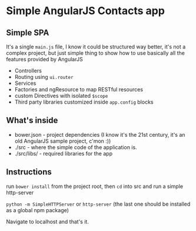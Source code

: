 # Simple AngularJS Contacts app

## Simple SPA
It's a single `main.js` file, I know it could be structured way better, it's not a complex project, but just simple thing to show how to use basically all the features provided by AngularJS

- Controllers
- Routing using `ui.router`
- Services
- Factories and ngResource to map RESTful resources
- custom Directives with isolated `$scope`
- Third party libraries customized inside `app.config` blocks

## What's inside
- bower.json - project dependencies (I know it's the 21st century, it's an old AngularJS sample project, c'mon :))
- ./src - where the simple code of the application is.
- ./src/libs/ - required libraries for the app

## Instructions
run `bower install` from the project root, then `cd` into src and run a simple http-server

`python -m SimpleHTTPServer` or `http-server` (the last one should be installed as a global npm package)

Navigate to localhost and that's it.